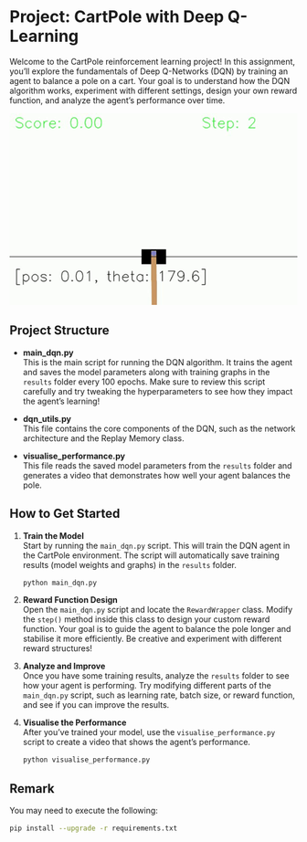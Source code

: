 # Project: CartPole with Deep Q-Learning

Welcome to the CartPole reinforcement learning project! In this assignment, you’ll explore the fundamentals of Deep Q-Networks (DQN) by training an agent to balance a pole on a cart. Your goal is to understand how the DQN algorithm works, experiment with different settings, design your own reward function, and analyze the agent’s performance over time.

![CartPole Project](project_cartpole.gif)

## Project Structure

- **main_dqn.py**  
  This is the main script for running the DQN algorithm. It trains the agent and saves the model parameters along with training graphs in the `results` folder every 100 epochs. Make sure to review this script carefully and try tweaking the hyperparameters to see how they impact the agent’s learning!  

- **dqn_utils.py**  
  This file contains the core components of the DQN, such as the network architecture and the Replay Memory class. 

- **visualise_performance.py**  
  This file reads the saved model parameters from the `results` folder and generates a video that demonstrates how well your agent balances the pole. 

## How to Get Started

1. **Train the Model**  
   Start by running the `main_dqn.py` script. This will train the DQN agent in the CartPole environment. The script will automatically save training results (model weights and graphs) in the `results` folder.
   ```bash
   python main_dqn.py
   ```

2. **Reward Function Design**  
   Open the `main_dqn.py` script and locate the `RewardWrapper` class. Modify the `step()` method inside this class to design your custom reward function. Your goal is to guide the agent to balance the pole longer and stabilise it more efficiently. Be creative and experiment with different reward structures!

3. **Analyze and Improve**  
   Once you have some training results, analyze the `results` folder to see how your agent is performing. Try modifying different parts of the `main_dqn.py` script, such as learning rate, batch size, or reward function, and see if you can improve the results.

4. **Visualise the Performance**  
   After you’ve trained your model, use the `visualise_performance.py` script to create a video that shows the agent’s performance.
   ```bash
   python visualise_performance.py
   ```


## Remark

You may need to execute the following:
```bash
pip install --upgrade -r requirements.txt